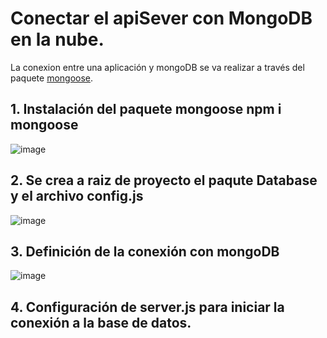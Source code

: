 # Conectar el apiSever con MongoDB en la nube. 

La conexion entre una aplicación y mongoDB se va realizar a través del paquete [mongoose](https://mongoosejs.com/). 

## 1. Instalación del paquete mongoose npm i mongoose

![image](https://user-images.githubusercontent.com/31961588/200189285-324e5732-e78a-48a6-a5ba-2dafe96a1b6e.png)

## 2. Se crea a raiz de proyecto el paqute Database y el archivo config.js

![image](https://user-images.githubusercontent.com/31961588/200189402-debcbd64-29f8-46bb-a2c0-a752aecb4801.png)

## 3. Definición de la conexión con mongoDB

![image](https://user-images.githubusercontent.com/31961588/200190872-131b3640-8e9a-4aeb-a0bf-634d842d1eec.png)


## 4. Configuración de server.js para iniciar la conexión a la base de datos. 

